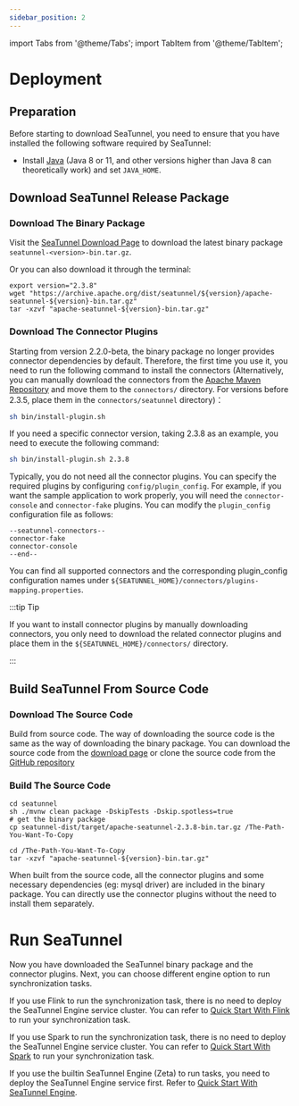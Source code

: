 ```yaml
---
sidebar_position: 2
---
```


import Tabs from '@theme/Tabs';
import TabItem from '@theme/TabItem';

# Deployment

## Preparation

Before starting to download SeaTunnel, you need to ensure that you have installed the following software required by SeaTunnel:

* Install [Java](https://www.java.com/en/download/) (Java 8 or 11, and other versions higher than Java 8 can theoretically work) and set `JAVA_HOME`.

## Download SeaTunnel Release Package

### Download The Binary Package

Visit the [SeaTunnel Download Page](https://seatunnel.apache.org/download) to download the latest binary package `seatunnel-<version>-bin.tar.gz`.

Or you can also download it through the terminal:

```shell
export version="2.3.8"
wget "https://archive.apache.org/dist/seatunnel/${version}/apache-seatunnel-${version}-bin.tar.gz"
tar -xzvf "apache-seatunnel-${version}-bin.tar.gz"
```

### Download The Connector Plugins

Starting from version 2.2.0-beta, the binary package no longer provides connector dependencies by default. Therefore, the first time you use it, you need to run the following command to install the connectors (Alternatively, you can manually download the connectors from the [Apache Maven Repository](https://repo.maven.apache.org/maven2/org/apache/seatunnel/) and move them to the `connectors/` directory. For versions before 2.3.5, place them in the `connectors/seatunnel` directory)：

```bash
sh bin/install-plugin.sh
```

If you need a specific connector version, taking 2.3.8 as an example, you need to execute the following command:

```bash
sh bin/install-plugin.sh 2.3.8
```

Typically, you do not need all the connector plugins. You can specify the required plugins by configuring `config/plugin_config`. For example, if you want the sample application to work properly, you will need the `connector-console` and `connector-fake` plugins. You can modify the `plugin_config` configuration file as follows:

```plugin_config
--seatunnel-connectors--
connector-fake
connector-console
--end--
```

You can find all supported connectors and the corresponding plugin_config configuration names under `${SEATUNNEL_HOME}/connectors/plugins-mapping.properties`.

:::tip Tip

If you want to install connector plugins by manually downloading connectors, you only need to download the related connector plugins and place them in the `${SEATUNNEL_HOME}/connectors/` directory.

:::

## Build SeaTunnel From Source Code

### Download The Source Code

Build from source code. The way of downloading the source code is the same as the way of downloading the binary package.
You can download the source code from the [download page](https://seatunnel.apache.org/download/) or clone the source code from the [GitHub repository](https://github.com/apache/seatunnel/releases)

### Build The Source Code

```shell
cd seatunnel
sh ./mvnw clean package -DskipTests -Dskip.spotless=true
# get the binary package
cp seatunnel-dist/target/apache-seatunnel-2.3.8-bin.tar.gz /The-Path-You-Want-To-Copy

cd /The-Path-You-Want-To-Copy
tar -xzvf "apache-seatunnel-${version}-bin.tar.gz"
```

When built from the source code, all the connector plugins and some necessary dependencies (eg: mysql driver) are included in the binary package. You can directly use the connector plugins without the need to install them separately.

# Run SeaTunnel

Now you have downloaded the SeaTunnel binary package and the connector plugins. Next, you can choose different engine option to run synchronization tasks.

If you use Flink to run the synchronization task, there is no need to deploy the SeaTunnel Engine service cluster. You can refer to [Quick Start With Flink](quick-start-flink.md) to run your synchronization task.

If you use Spark to run the synchronization task, there is no need to deploy the SeaTunnel Engine service cluster. You can refer to [Quick Start With Spark](quick-start-spark.md) to run your synchronization task.

If you use the builtin SeaTunnel Engine (Zeta) to run tasks, you need to deploy the SeaTunnel Engine service first. Refer to [Quick Start With SeaTunnel Engine](quick-start-seatunnel-engine.md).
